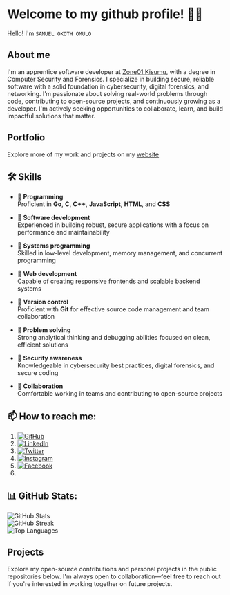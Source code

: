 # Welcome to my github profile! 👨‍💻
Hello! I'm `SAMUEL OKOTH OMULO`

## About me

I'm an apprentice software developer at <a href="https://learn.zone01kisumu.ke">Zone01 Kisumu</a>, with a degree in Computer Security and Forensics. I specialize in building secure, reliable software with a solid foundation in cybersecurity, digital forensics, and networking. I’m passionate about solving real-world problems through code, contributing to open-source projects, and continuously growing as a developer. I'm actively seeking opportunities to collaborate, learn, and build impactful solutions that matter.

## Portfolio

Explore more of my work and projects on my <a href="https://somulo1.github.io/sam/">website</a>

## 🛠️ Skills

- 🔹 **Programming**  
  Proficient in **Go**, **C**, **C++**, **JavaScript**, **HTML**, and **CSS**

- 🔹 **Software development**  
  Experienced in building robust, secure applications with a focus on performance and maintainability

- 🔹 **Systems programming**  
  Skilled in low-level development, memory management, and concurrent programming

- 🔹 **Web development**  
  Capable of creating responsive frontends and scalable backend systems

- 🔹 **Version control**  
  Proficient with **Git** for effective source code management and team collaboration

- 🔹 **Problem solving**  
  Strong analytical thinking and debugging abilities focused on clean, efficient solutions

- 🔹 **Security awareness**  
  Knowledgeable in cybersecurity best practices, digital forensics, and secure coding

- 🔹 **Collaboration**  
  Comfortable working in teams and contributing to open-source projects

## 📫 How to reach me:
1. [![GitHub](https://img.shields.io/badge/github-%23121011.svg?style=flat&logo=github&logoColor=white&labelColor=000000)](https://github.com/somulo1)
2. [![LinkedIn](https://img.shields.io/badge/linkedin-%230077B5.svg?style=flat&logo=linkedin&logoColor=white)](https://www.linkedin.com/in/samuel-omulo-634694261)
3. [![Twitter](https://img.shields.io/badge/twitter-%231DA1F2.svg?style=flat&logo=twitter&logoColor=white)](https://twitter.com/@jnr_omulo)
4. [![Instagram](https://img.shields.io/badge/instagram-%23E4405F.svg?style=flat&logo=instagram&logoColor=white)](https://instagram.com/your-instagram-handle)
5. [![Facebook](https://img.shields.io/badge/facebook-%231877F2.svg?style=flat&logo=facebook&logoColor=white)](https://facebook.com/omulojnr)
6. 


## 📊 GitHub Stats:

![GitHub Stats](https://github-readme-stats.vercel.app/api?username=somulo1&theme=synthwave&hide_border=true&include_all_commits=true&count_private=true)<br/>
![GitHub Streak](https://github-readme-streak-stats.herokuapp.com/?user=somulo1&theme=synthwave&hide_border=true)<br/>
![Top Languages](https://github-readme-stats.vercel.app/api/top-langs/?username=somulo1&theme=synthwave&hide_border=true&include_all_commits=true&count_private=true&layout=compact)

## Projects
Explore my open-source contributions and personal projects in the public repositories below. I'm always open to collaboration—feel free to reach out if you're interested in working together on future projects.
